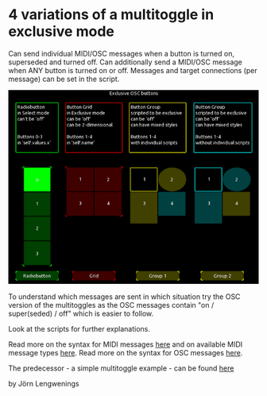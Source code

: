 # 4 variations of a multitoggle in exclusive mode

Can send individual MIDI/OSC messages when a button is turned on, superseded and turned off.
Can additionally send a MIDI/OSC message when ANY button is turned on or off.
Messages and target connections (per message) can be set in the script.

![multitoggle](pics/Animation.gif) 

To understand which messages are sent in which situation try the OSC version of the multitoggles
as the OSC messages contain "on / super(seded) / off" which is easier to follow.

Look at the scripts for further explanations.

Read more on the syntax for MIDI messages [here](https://hexler.net/touchosc/manual/script-examples#sending-midi-messages) and on available MIDI message types [here](https://hexler.net/touchosc/manual/script-enumerations#midimessagetype).
Read more on the syntax for OSC messages [here](https://hexler.net/touchosc/manual/script-examples#sending-osc-messages).

The predecessor - a simple multitoggle example - can be found [here](https://github.com/F-l-i-x/TouchOSC/tree/main/examples/multitoggle_1d)

by Jörn Lengwenings

